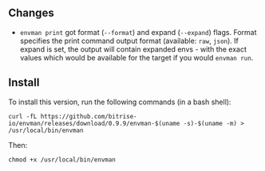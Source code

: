 ## Changes

* `envman print` got format (`--format`) and expand (`--expand`) flags. Format specifies the print command output format (available: `raw`, `json`). If expand is set, the output will contain expanded envs - with the exact values which would be available for the target if you would `envman run`.


## Install

To install this version, run the following commands (in a bash shell):

```
curl -fL https://github.com/bitrise-io/envman/releases/download/0.9.9/envman-$(uname -s)-$(uname -m) > /usr/local/bin/envman
```

Then:

```
chmod +x /usr/local/bin/envman
```
